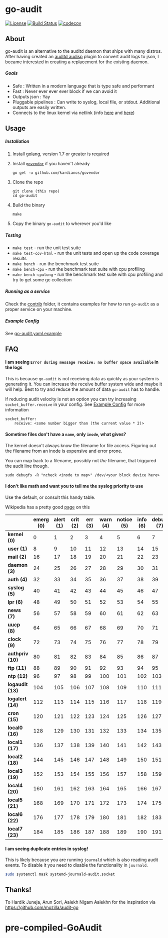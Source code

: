 # go-audit

[![License](http://img.shields.io/badge/license-MIT-blue.svg?style=flat-square)](http://opensource.org/licenses/MIT)
[![Build Status](https://img.shields.io/travis/slackhq/go-audit.svg?style=flat-square)](https://travis-ci.org/slackhq/go-audit)
[![codecov](https://codecov.io/gh/slackhq/go-audit/branch/master/graph/badge.svg)](https://codecov.io/gh/slackhq/go-audit)

## About

go-audit is an alternative to the auditd daemon that ships with many distros.
After having created an [auditd audisp](https://people.redhat.com/sgrubb/audit/) plugin to convert audit logs to json, 
I became interested in creating a replacement for the existing daemon.

##### Goals

* Safe : Written in a modern language that is type safe and performant
* Fast : Never ever ever ever block if we can avoid it
* Outputs json : Yay
* Pluggable pipelines : Can write to syslog, local file, or stdout. Additional outputs are easily written. 
* Connects to the linux kernel via netlink (info [here](https://git.kernel.org/cgit/linux/kernel/git/stable/linux-stable.git/tree/kernel/audit.c?id=refs/tags/v3.14.56) and [here](https://git.kernel.org/cgit/linux/kernel/git/stable/linux-stable.git/tree/include/uapi/linux/audit.h?h=linux-3.14.y))

## Usage

##### Installation

1. Install [golang](https://golang.org/doc/install), version 1.7 or greater is required
2. Install [`govendor`](https://github.com/kardianos/govendor) if you haven't already

    ```go get -u github.com/kardianos/govendor```
    
2. Clone the repo

    ```
    git clone (this repo)
    cd go-audit
    ```
    
2. Build the binary

    ```
    make
    ```

3. Copy the binary `go-audit` to wherever you'd like

##### Testing

- `make test` - run the unit test suite
- `make test-cov-html` - run the unit tests and open up the code coverage results
- `make bench` - run the benchmark test suite
- `make bench-cpu` - run the benchmark test suite with cpu profiling
- `make bench-cpulong` - run the benchmark test suite with cpu profiling and try to get some gc collection

##### Running as a service
 
Check the [contrib](contrib) folder, it contains examples for how to run `go-audit` as a proper service on your machine.

##### Example Config 

See [go-audit.yaml.example](go-audit.yaml.example)

## FAQ

#### I am seeing `Error during message receive: no buffer space available` in the logs

This is because `go-audit` is not receiving data as quickly as your system is generating it. You can increase
the receive buffer system wide and maybe it will help. Best to try and reduce the amount of data `go-audit` has
to handle.

If reducing audit velocity is not an option you can try increasing `socket_buffer.receive` in your config.
See [Example Config](#example-config) for more information

```
socket_buffer:
    receive: <some number bigger than (the current value * 2)>
```

#### Sometime files don't have a `name`, only `inode`, what gives?

The kernel doesn't always know the filename for file access. Figuring out the filename from an inode is expensive and
error prone.

You can map back to a filename, possibly not *the* filename, that triggured the audit line though.

```
sudo debugfs -R "ncheck <inode to map>" /dev/<your block device here>
```

#### I don't like math and want you to tell me the syslog priority to use

Use the default, or consult this handy table.

Wikipedia has a pretty good [page](https://en.wikipedia.org/wiki/Syslog) on this

|                   | emerg (0)| alert (1) | crit (2)  | err (3) | warn (4) | notice (5) | info (6)  | debug (7) |
|-------------------|----------|-----------|-----------|---------|----------|------------|-----------|-----------|
| **kernel (0)**    | 0        | 1         | 2         | 3       | 4        | 5          | 6         | 7         |
| **user (1)**      | 8        | 9         | 10        | 11      | 12       | 13         | 14        | 15        |
| **mail (2)**      | 16       | 17        | 18        | 19      | 20       | 21         | 22        | 23        |
| **daemon (3)**    | 24       | 25        | 26        | 27      | 28       | 29         | 30        | 31        |
| **auth (4)**      | 32       | 33        | 34        | 35      | 36       | 37         | 38        | 39        |
| **syslog (5)**    | 40       | 41        | 42        | 43      | 44       | 45         | 46        | 47        |
| **lpr (6)**       | 48       | 49        | 50        | 51      | 52       | 53         | 54        | 55        |
| **news (7)**      | 56       | 57        | 58        | 59      | 60       | 61         | 62        | 63        |
| **uucp (8)**      | 64       | 65        | 66        | 67      | 68       | 69         | 70        | 71        |
| **clock (9)**     | 72       | 73        | 74        | 75      | 76       | 77         | 78        | 79        |
| **authpriv (10)** | 80       | 81        | 82        | 83      | 84       | 85         | 86        | 87        |
| **ftp (11)**      | 88       | 89        | 90        | 91      | 92       | 93         | 94        | 95        |
| **ntp (12)**      | 96       | 97        | 98        | 99      | 100      | 101        | 102       | 103       |
| **logaudit (13)** | 104      | 105       | 106       | 107     | 108      | 109        | 110       | 111       |
| **logalert (14)** | 112      | 113       | 114       | 115     | 116      | 117        | 118       | 119       |
| **cron (15)**     | 120      | 121       | 122       | 123     | 124      | 125        | 126       | 127       |
| **local0 (16)**   | 128      | 129       | 130       | 131     | 132      | 133        | 134       | 135       |
| **local1 (17)**   | 136      | 137       | 138       | 139     | 140      | 141        | 142       | 143       |
| **local2 (18)**   | 144      | 145       | 146       | 147     | 148      | 149        | 150       | 151       |
| **local3 (19)**   | 152      | 153       | 154       | 155     | 156      | 157        | 158       | 159       |
| **local4 (20)**   | 160      | 161       | 162       | 163     | 164      | 165        | 166       | 167       |
| **local5 (21)**   | 168      | 169       | 170       | 171     | 172      | 173        | 174       | 175       |
| **local6 (22)**   | 176      | 177       | 178       | 179     | 180      | 181        | 182       | 183       |
| **local7 (23)**   | 184      | 185       | 186       | 187     | 188      | 189        | 190       | 191       |

#### I am seeing duplicate entries in syslog!

This is likely because you are running `journald` which is also reading audit events. To disable it you need to disable the functionality in `journald`.

```sh
sudo systemctl mask systemd-journald-audit.socket
```

## Thanks!

To Hardik Juneja, Arun Sori, Aalekh Nigam Aalekhn for the inspiration via https://github.com/mozilla/audit-go
# pre-compiled-GoAudit
